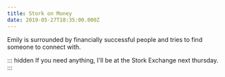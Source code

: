 ```yaml
---
title: Stork on Money
date: 2019-05-27T18:35:00.000Z
---
```


Emily is surrounded by financially successful people and tries to find someone to connect with.

::: hidden
If you need anything, I'll be at the Stork Exchange next thursday.
:::
